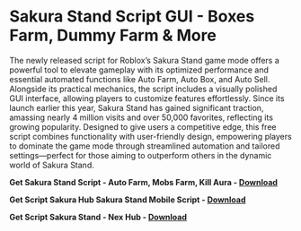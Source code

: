 <h1>Sakura Stand Script GUI - Boxes Farm, Dummy Farm & More</h1>

The newly released script for Roblox’s Sakura Stand game mode offers a powerful tool to elevate gameplay with its optimized performance and essential automated functions like Auto Farm, Auto Box, and Auto Sell. Alongside its practical mechanics, the script includes a visually polished GUI interface, allowing players to customize features effortlessly. Since its launch earlier this year, Sakura Stand has gained significant traction, amassing nearly 4 million visits and over 50,000 favorites, reflecting its growing popularity. Designed to give users a competitive edge, this free script combines functionality with user-friendly design, empowering players to dominate the game mode through streamlined automation and tailored settings—perfect for those aiming to outperform others in the dynamic world of Sakura Stand.

**Get Sakura Stand Script - Auto Farm, Mobs Farm, Kill Aura - [Download](https://www.dlgram.com/public/files/api.php?shortened=Xiehnr)**


**Get Script Sakura Hub Sakura Stand Mobile Script - [Download](https://www.dlgram.com/public/files/api.php?shortened=Xiehnr)**


**Get Script Sakura Stand - Nex Hub - [Download](https://www.dlgram.com/public/files/api.php?shortened=Xiehnr)**



